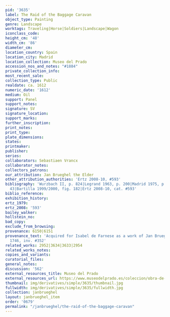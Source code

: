```yaml
---
pid: '3635'
label: The Raid of the Baggage Caravan
object_type: Painting
genre: Landscape
worktags: Traveling|Horse|Soldiers|Landscape|Wagon
iconclass_code:
height_cm: '48'
width_cm: '86'
diameter_cm:
location_country: Spain
location_city: Madrid
location_collection: Museo del Prado
accession_nos_and_notes: "#1884"
private_collection_info:
most_recent_sale:
collection_type: Public
realdate: ca. 1612
numeric_date: '1612'
medium: Oil
support: Panel
support_notes:
signature: SV
signature_location:
support_marks:
further_inscription:
print_notes:
print_type:
plate_dimensions:
states:
printmaker:
publisher:
series:
collaborators: Sebastiaen Vrancx
collaborator_notes:
collectors_patrons:
our_attribution: Jan Brueghel the Elder
other_attribution_authorities: 'Ertz 2008-10, #593'
bibliography: 'Wurzbach II, p. 824|Legrand 1963, p. 200|Madrid 1975, p. 441, fig.
  43|Bartilla 1999/2000, fig. 182|Ertz 2008-10, cat. #593'
biblio_reference:
exhibition_history:
ertz_1979:
ertz_2008: '593'
bailey_walker:
hollstein_no:
bad_copy:
exclude_from_browsing:
provenance: 6150|6151
provenance_text: 'Acquired for Isabel de Farnese as a work of Jan Brueghel|La Granja
  1746, inv. #352'
related_works: 2952|3634|3633|2954
related_works_notes:
copies_and_variants:
curatorial_files:
general_notes:
discussion: '562'
external_resources_title: Museo del Prado
external_resources_url: https://www.museodelprado.es/coleccion/obra-de-arte/sorpresa-de-un-convoy/fd6cd5db-979f-4fa7-804c-e602b9e0ac29
thumbnail: img/derivatives/simple/3635/thumbnail.jpg
fullwidth: img/derivatives/simple/3635/fullwidth.jpg
collection: janbrueghel
layout: janbrueghel_item
order: '0679'
permalink: "/janbrueghel/the-raid-of-the-baggage-caravan"
---
```

